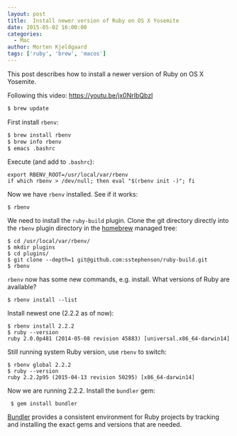 ```yaml
---
layout: post
title:  Install newer version of Ruby on OS X Yosemite
date: 2015-05-02 16:00:00
categories:
  - Mac
author: Morten Kjeldgaard
tags: ['ruby', 'brew', 'macos']
---
```


This post describes how to install a newer version of Ruby on OS X Yosemite.
<!-- more -->



Following this video: <https://youtu.be/jx0NrIbQbzI>
```sh
$ brew update
```
First install `rbenv`:
```sh
$ brew install rbenv
$ brew info rbenv
$ emacs .bashrc
```
Execute (and add to `.bashrc`):

    export RBENV_ROOT=/usr/local/var/rbenv
    if which rbenv > /dev/null; then eval "$(rbenv init -)"; fi

Now we have `rbenv` installed. See if it works:

    $ rbenv

We need to install the `ruby-build` plugin. Clone the git directory
directly into the `rbenv` plugin directory in the [homebrew][1]
managed tree:

    $ cd /usr/local/var/rbenv/
    $ mkdir plugins
    $ cd plugins/
    $ git clone --depth=1 git@github.com:sstephenson/ruby-build.git
    $ rbenv

`rbenv` now has some new commands, e.g. install. What versions of Ruby
are available?

    $ rbenv install --list

Install newest one (2.2.2 as of now):

    $ rbenv install 2.2.2
    $ ruby --version
    ruby 2.0.0p481 (2014-05-08 revision 45883) [universal.x86_64-darwin14]

Still running system Ruby version, use `rbenv` to switch:

    $ rbenv global 2.2.2
    $ ruby --version
    ruby 2.2.2p95 (2015-04-13 revision 50295) [x86_64-darwin14]

Now we are running 2.2.2. Install the `bundler` gem:

     $ gem install bundler

[Bundler][2] provides a consistent environment for Ruby projects by
tracking and installing the exact gems and versions that are needed.

[1]: http://brew.sh
[2]: http://bundler.io
